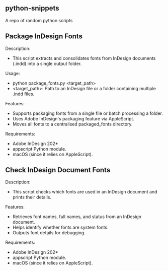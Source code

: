## python-snippets
A repo of random python scripts

## Package InDesign Fonts

Description:
* This script extracts and consolidates fonts from InDesign documents (.indd) into a single output folder.

Usage:  
* python package_fonts.py <target_path>
* <target_path>: Path to an InDesign file or a folder containing multiple .indd files.

Features: 
* Supports packaging fonts from a single file or batch processing a folder.
* Uses Adobe InDesign's packaging feature via AppleScript.
* Moves all fonts to a centralised packaged_fonts directory.

Requirements:
* Adobe InDesign 202*
* appscript Python module.
* macOS (since it relies on AppleScript).

## Check InDesign Document Fonts

Description:
* This script checks which fonts are used in an InDesign document and prints their details.

Features:
* Retrieves font names, full names, and status from an InDesign document.
* Helps identify whether fonts are system fonts.
* Outputs font details for debugging.

Requirements:
* Adobe InDesign 202*
* appscript Python module.
* macOS (since it relies on AppleScript).
